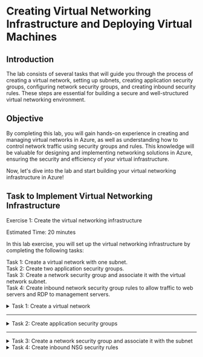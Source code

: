 
# Creating Virtual Networking Infrastructure and Deploying Virtual Machines


## Introduction
The lab consists of several tasks that will guide you through the process of creating a virtual network, setting up subnets, creating application security groups, configuring network security groups, and creating inbound security rules. These steps are essential for building a secure and well-structured virtual networking environment.

## Objective
By completing this lab, you will gain hands-on experience in creating and managing virtual networks in Azure, as well as understanding how to control network traffic using security groups and rules. This knowledge will be valuable for designing and implementing networking solutions in Azure, ensuring the security and efficiency of your virtual infrastructure.

Now, let's dive into the lab and start building your virtual networking infrastructure in Azure!

## Task to Implement Virtual Networking Infrastructure

Exercise 1: Create the virtual networking infrastructure

Estimated Time: 20 minutes

In this lab exercise, you will set up the virtual networking infrastructure by completing the following tasks:

Task 1: Create a virtual network with one subnet.<br/>
Task 2: Create two application security groups.<br/>
Task 3: Create a network security group and associate it with the virtual network subnet.<br/>
Task 4: Create inbound network security group rules to allow traffic to web servers and RDP to management servers.<br/>

<details> 
  <summary> Task 1: Create a virtual network </summary>

Sign in to the Azure portal using an account that has the Owner or Contributor role in the Azure subscription.<br />
- In the Azure portal, search for `Virtual networks` and select it from the results. <br />
- Click on `+ Create` on the Virtual networks blade.<br />
- On the Basics tab of the Create virtual network blade, provide the following details: <br />
- Subscription: Select the Azure subscription you are using for this lab.<br />
- Resource group: Click on `Create new` and enter the name `AZ500LAB07`.<br />
- Name: Enter `myVirtualNetwork`. <br />
- Region: Select `South Central US` or a region that would be nearest to you. 
  
<br />
<br />

|Setting	| Value|
| --------| --------|  
|Subscription |	the name of the Azure subscription you are using in this lab|
|Resource group	| click Create new and type the name AZ500LAB07|
|Name |	myVirtualNetwork |
|Region |	South Central US or Preferred Regions That is Nearest to You|
  
<img src="https://github.com/0xbythesecond/Virtual-Networking-Deploying-Virtual-Machines/blob/main/Setting%20Up%20Virtual%20Network.png?raw=true" height="57%" width="59.3%" alt="Basics of Virtual Network"/>

Switch to the IP addresses tab, set the IPv4 address space to `10.0.0.0/16`, and set the Subnet address range to `10.0.0.0/24`
Click on `Review + create` and then click `Create` to create the virtual network.
  
| Setting |	Value |
| -------------  | ---------- |  
|Subnet name |	default |
|Subnet address range	| 10.0.0.0/24 |
  
Back on the IP addresses tab of the Create virtual network blade, click Review + create.

On the Review + create tab of the Create virtual network blade, click Create.

  </details>
<hr>
  
  <details>
  <summary> Task 2: Create application security groups </summary>

In the Azure portal, search for `Application security groups` and select it from the results.
Click on `+ Create` on the Application security groups blade.
On the Basics tab of the Create an application security group blade, provide the following details:
Resource group: Select `AZ500LAB07` or your preferred Resource Group Name that would be that lab.
Name: Enter `myAsgWebServers` (this group will be for web servers).
Click on `Review + create` and then click `Create`.
Repeat steps 2-4 to create another application security group with the following details:
Resource group: Select `AZ500LAB07`.
Name: Enter `myAsgMgmtServers` (this group will be for management servers).
  
</details>
<hr>
<details> 
  <summary> Task 3: Create a network security group and associate it with the subnet</summary>

In the Azure portal, search for "Network security groups" and select it from the results.
Click on "+ Create" on the Network security groups blade.
On the Basics tab of the Create network security group blade, provide the following details:
Subscription: Select the Azure subscription you are using for this lab.
Resource group: Select "AZ500LAB07".
Name: Enter "myNsg".
Region: Select "East US".
Click on "Review + create" and then click "Create".
Navigate back to the Network security groups blade and select the "myNsg" entry.
On the myNsg blade, in the Settings section, click "Subnets" and then click "+ Associate".
On the Associate subnet blade, provide the following details:
Virtual network: Select "myVirtualNetwork".
Subnet: Select "default".
Click "OK" to associate the network security group with the subnet.
  </details>

<details>
  <summary> Task 4: Create inbound NSG security rules </summary>

- On the myNsg blade, in the Settings section, click "Inbound security rules". <br />
- Review the default inbound security rules and then click "+ Add" to add a new rule. <br />
- On the Add inbound security rule. <br />
- On the Add inbound security rule blade, specify the following settings to allow TCP ports 80 and 443 to the myAsgWebServers application security group (leave all other values with their default values):

| Setting |	Value |
|---------| --------|
|Destination |	in the drop-down list, select Application security group and then click myAsgWebServers|
|Destination| port ranges	80,443|
|Protocol |	TCP |
| Priority |	100 |
|Name |	Allow-Web-All|
  
  </details>
